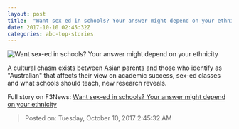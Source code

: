 ```yaml
---
layout: post
title:  "Want sex-ed in schools? Your answer might depend on your ethnicity"
date: 2017-10-10 02:45:32Z
categories: abc-top-stories
---
```


![Want sex-ed in schools? Your answer might depend on your ethnicity](http://www.abc.net.au/news/image/9033200-1x1-700x700.jpg)

A cultural chasm exists between Asian parents and those who identify as "Australian" that affects their view on academic success, sex-ed classes and what schools should teach, new research reveals.


Full story on F3News: [Want sex-ed in schools? Your answer might depend on your ethnicity](http://www.f3nws.com/n/AHjWmD)

> Posted on: Tuesday, October 10, 2017 2:45:32 AM
